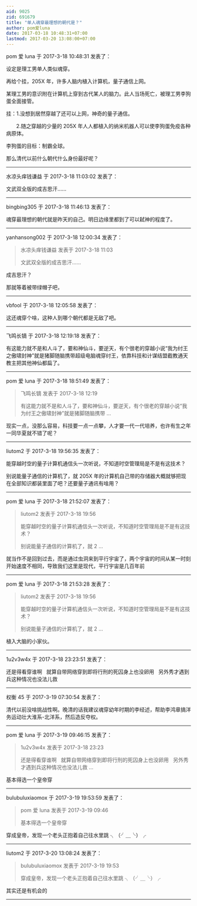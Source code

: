 ```yaml
---
aid: 9025
zid: 691679
title: "单人魂穿最理想的朝代是？"
author: pom爱luna
date: 2017-03-18 10:48:31+07:00
lastmod: 2017-03-20 13:08:00+07:00
---
```


pom 爱 luna 于 2017-3-18 10:48:31 发表了：

设定是理工男单人类似魂穿。

再给个挂，205X 年，许多人脑内植入计算机，量子通信上网。

某理工男的意识附在计算机上穿到古代某人的脑力。此人当场死亡，被理工男李狗蛋全面接管。

挂：1.没想到居然穿越了还可以上网，神奇的量子通信。

&nbsp; &nbsp;&nbsp; &nbsp; 2.随之穿越的少量的 205X 年人人都植入的纳米机器人可以使李狗蛋免疫各种病原体。

李狗蛋的目标：制霸全球。

那么清代以前什么朝代什么身份最好呢？

---

水凉头痒钱谦益 于 2017-3-18 11:03:02 发表了：

文武双全版的成吉思汗……

---

bingbing305 于 2017-3-18 11:46:13 发表了：

魂穿最理想的朝代就是昨天的自己。明日边缘里都到了可以弑神的程度了。

---

yanhansong002 于 2017-3-18 12:00:34 发表了：

> 水凉头痒钱谦益 发表于 2017-3-18 11:03
>
> 文武双全版的成吉思汗……

成吉思汗？

那就等着被带绿帽子吧，

---

vbfool 于 2017-3-18 12:05:58 发表了：

这还魂穿个啥，这种人到哪个朝代都是无敌了吧。

---

飞鸣长镝 于 2017-3-18 12:19:18 发表了：

有这能力就不是和人斗了，要和神仙斗，要逆天，有个很老的穿越小说“我为纣王之傲啸封神”就是猪脚随脑携带超级电脑魂穿纣王，依靠科技和计谋结盟截教通天教主把其他神仙都扁了。

---

pom 爱 luna 于 2017-3-18 18:51:49 发表了：

> 飞鸣长镝 发表于 2017-3-18 12:19
>
> 有这能力就不是和人斗了，要和神仙斗，要逆天，有个很老的穿越小说“我为纣王之傲啸封神”就是猪脚随脑携带 ...

现实一点，没那么容易，科技要一点一点攀，人才要一代一代培养，也许有生之年一同华夏就不错了呢？

---

liutom2 于 2017-3-18 19:56:35 发表了：

能穿越时空的量子计算机通信头一次听说，不知道时空管理局是不是有这技术？

别说能量子通信的计算机了，就 205X 年的计算机自己带的存储器大概就够把现在全部知识都装里面了吧？还要量子通讯有啥用？

---

pom 爱 luna 于 2017-3-18 21:52:07 发表了：

> liutom2 发表于 2017-3-18 19:56
>
> 能穿越时空的量子计算机通信头一次听说，不知道时空管理局是不是有这技术？
>
> 别说能量子通信的计算机了，就 2 ...

就当作不是回到过去，而是通过虫洞来到平行宇宙了，两个宇宙的时间从某一时刻开始速度不相同，导致我们这里是现代，平行宇宙是几百年前

---

pom 爱 luna 于 2017-3-18 21:53:28 发表了：

> liutom2 发表于 2017-3-18 19:56
>
> 能穿越时空的量子计算机通信头一次听说，不知道时空管理局是不是有这技术？
>
> 别说能量子通信的计算机了，就 2 ...

植入大脑的小家伙。

---

1u2v3w4x 于 2017-3-18 23:23:51 发表了：

还是得看穿谁啊&nbsp; &nbsp;就算自带网络穿到即将行刑的死囚身上也没卵用&nbsp; &nbsp;另外秀才遇到兵这种情况也没法儿救

---

权衡 45 于 2017-3-19 07:30:54 发表了：

清代以前没啥挑战性啊。晚清的话我建议魂穿幼年时期的李经述，帮助李鸿章搞洋务运动壮大淮系-北洋系，然后造反夺权。

---

pom 爱 luna 于 2017-3-19 09:46:15 发表了：

> 1u2v3w4x 发表于 2017-3-18 23:23
>
> 还是得看穿谁啊&nbsp; &nbsp;就算自带网络穿到即将行刑的死囚身上也没卵用&nbsp; &nbsp;另外秀才遇到兵这种情况也没法儿救 ...

基本得选一个皇帝穿

---

bulubuluxiaomox 于 2017-3-19 19:53:59 发表了：

> pom 爱 luna 发表于 2017-3-19 09:46
>
> 基本得选一个皇帝穿

穿成皇帝，发现一个老头正抱着自己往水里跳 ╮（╯＿╰）╭

---

liutom2 于 2017-3-20 13:08:24 发表了：

> bulubuluxiaomox 发表于 2017-3-19 19:53
>
> 穿成皇帝，发现一个老头正抱着自己往水里跳 ╮（╯＿╰）╭

其实还是有机会的

---

